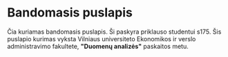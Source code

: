 # Bandomasis puslapis
Čia kuriamas bandomasis puslapis. Ši paskyra priklauso studentui s175. Šis puslapio kurimas vyksta Vilniaus universiteto Ekonomikos ir verslo administravimo fakultete, **"Duomenų analizės"** paskaitos metu.
